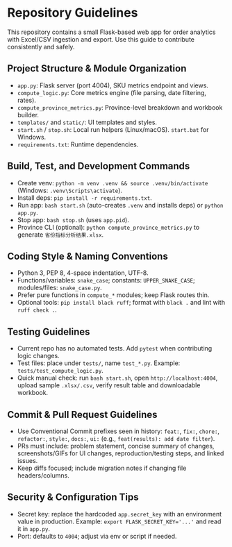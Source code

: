 # Repository Guidelines

This repository contains a small Flask-based web app for order analytics with Excel/CSV ingestion and export. Use this guide to contribute consistently and safely.

## Project Structure & Module Organization
- `app.py`: Flask server (port 4004), SKU metrics endpoint and views.
- `compute_logic.py`: Core metrics engine (file parsing, date filtering, rates).
- `compute_province_metrics.py`: Province-level breakdown and workbook builder.
- `templates/` and `static/`: UI templates and styles.
- `start.sh` / `stop.sh`: Local run helpers (Linux/macOS). `start.bat` for Windows.
- `requirements.txt`: Runtime dependencies.

## Build, Test, and Development Commands
- Create venv: `python -m venv .venv && source .venv/bin/activate` (Windows: `.venv\Scripts\activate`).
- Install deps: `pip install -r requirements.txt`.
- Run app: `bash start.sh` (auto-creates `.venv` and installs deps) or `python app.py`.
- Stop app: `bash stop.sh` (uses `app.pid`).
- Province CLI (optional): `python compute_province_metrics.py` to generate `省份指标分析结果.xlsx`.

## Coding Style & Naming Conventions
- Python 3, PEP 8, 4-space indentation, UTF-8.
- Functions/variables: `snake_case`; constants: `UPPER_SNAKE_CASE`; modules/files: `snake_case.py`.
- Prefer pure functions in `compute_*` modules; keep Flask routes thin.
- Optional tools: `pip install black ruff`; format with `black .` and lint with `ruff check .`.

## Testing Guidelines
- Current repo has no automated tests. Add `pytest` when contributing logic changes.
- Test files: place under `tests/`, name `test_*.py`. Example: `tests/test_compute_logic.py`.
- Quick manual check: run `bash start.sh`, open `http://localhost:4004`, upload sample `.xlsx/.csv`, verify result table and downloadable workbook.

## Commit & Pull Request Guidelines
- Use Conventional Commit prefixes seen in history: `feat:`, `fix:`, `chore:`, `refactor:`, `style:`, `docs:`, `ui:` (e.g., `feat(results): add date filter`).
- PRs must include: problem statement, concise summary of changes, screenshots/GIFs for UI changes, reproduction/testing steps, and linked issues.
- Keep diffs focused; include migration notes if changing file headers/columns.

## Security & Configuration Tips
- Secret key: replace the hardcoded `app.secret_key` with an environment value in production. Example: `export FLASK_SECRET_KEY='...'` and read it in `app.py`.
- Port: defaults to `4004`; adjust via env or script if needed.
